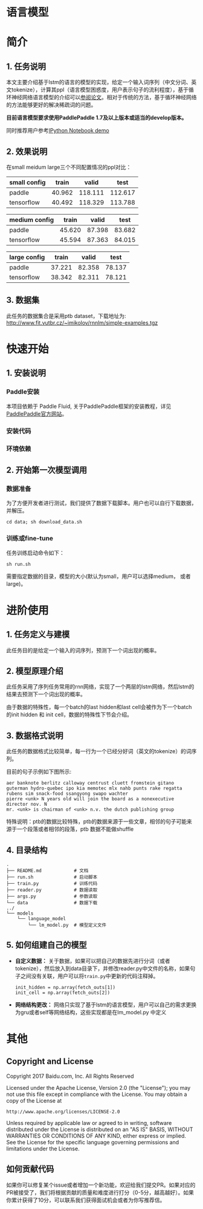 # 语言模型

# 简介

## 1. 任务说明
本文主要介绍基于lstm的语言的模型的实现，给定一个输入词序列（中文分词、英文tokenize），计算其ppl（语言模型困惑度，用户表示句子的流利程度），基于循环神经网络语言模型的介绍可以[参阅论文](https://arxiv.org/abs/1409.2329)。相对于传统的方法，基于循环神经网络的方法能够更好的解决稀疏词的问题。

**目前语言模型要求使用PaddlePaddle 1.7及以上版本或适当的develop版本。**

同时推荐用户参考[IPython Notebook demo](https://aistudio.baidu.com/aistudio/projectDetail/122290)

## 2. 效果说明
在small meidum large三个不同配置情况的ppl对比：

|  small config  |    train    |   valid    |    test      |
| :------------- | :---------: | :--------: | :----------: |
|     paddle     |    40.962   |  118.111   |   112.617    |
|   tensorflow   |    40.492   |  118.329   |   113.788    |

|  medium config |    train    |   valid    |    test      |
| :------------- | :---------: | :--------: | :----------: |
|     paddle     |    45.620   |  87.398    |    83.682    |
|   tensorflow   |    45.594   |  87.363    |    84.015    |

|  large config  |    train    |   valid    |    test      |
| :------------- | :---------: | :--------: | :----------: |
|     paddle     |    37.221   |  82.358    |    78.137    |
|   tensorflow   |    38.342   |  82.311    |    78.121    |

## 3. 数据集

此任务的数据集合是采用ptb dataset，下载地址为: http://www.fit.vutbr.cz/~imikolov/rnnlm/simple-examples.tgz


# 快速开始

## 1. 安装说明

### Paddle安装
本项目依赖于 Paddle Fluid, 关于PaddlePaddle框架的安装教程，详见[PaddlePaddle官方网站](http://paddlepaddle.org/documentation/docs/zh/1.3/beginners_guide/install/index_cn.html)。
### 安装代码
### 环境依赖

## 2. 开始第一次模型调用

### 数据准备
为了方便开发者进行测试，我们提供了数据下载脚本。用户也可以自行下载数据，并解压。

```
cd data; sh download_data.sh
```

### 训练或fine-tune
任务训练启动命令如下：
```
sh run.sh
```
需要指定数据的目录，模型的大小(默认为small，用户可以选择medium， 或者large)。

# 进阶使用
## 1. 任务定义与建模
此任务目的是给定一个输入的词序列，预测下一个词出现的概率。

## 2. 模型原理介绍
此任务采用了序列任务常用的rnn网络，实现了一个两层的lstm网络，然后lstm的结果去预测下一个词出现的概率。

由于数据的特殊性，每一个batch的last hidden和last cell会被作为下一个batch 的init hidden 和 init cell，数据的特殊性下节会介绍。


## 3. 数据格式说明
此任务的数据格式比较简单，每一行为一个已经分好词（英文的tokenize）的词序列。

目前的句子示例如下图所示:
```
aer banknote berlitz calloway centrust cluett fromstein gitano guterman hydro-quebec ipo kia memotec mlx nahb punts rake regatta rubens sim snack-food ssangyong swapo wachter
pierre <unk> N years old will join the board as a nonexecutive director nov. N
mr. <unk> is chairman of <unk> n.v. the dutch publishing group
```

特殊说明：ptb的数据比较特殊，ptb的数据来源于一些文章，相邻的句子可能来源于一个段落或者相邻的段落，ptb 数据不能做shuffle



## 4. 目录结构

```text
.
├── README.md            # 文档
├── run.sh               # 启动脚本
├── train.py             # 训练代码
├── reader.py            # 数据读取
├── args.py              # 参数读取
└── data                 # 数据下载
../
└── models
    └── language_model
        └── lm_model.py  # 模型定义文件
```

## 5. 如何组建自己的模型
+ **自定义数据：** 关于数据，如果可以把自己的数据先进行分词（或者tokenize），然后放入到data目录下，并修改reader.py中文件的名称，如果句子之间没有关联，用户可以将`train.py`中更新的代码注释掉。
    ```
    init_hidden = np.array(fetch_outs[1])
    init_cell = np.array(fetch_outs[2])
    ```

+ **网络结构更改：** 网络只实现了基于lstm的语言模型，用户可以自己的需求更换为gru或者self等网络结构，这些实现都是在lm_model.py 中定义


# 其他

## Copyright and License
Copyright 2017 Baidu.com, Inc. All Rights Reserved

Licensed under the Apache License, Version 2.0 (the "License");
you may not use this file except in compliance with the License.
You may obtain a copy of the License at

    http://www.apache.org/licenses/LICENSE-2.0

Unless required by applicable law or agreed to in writing, software
distributed under the License is distributed on an "AS IS" BASIS,
WITHOUT WARRANTIES OR CONDITIONS OF ANY KIND, either express or implied.
See the License for the specific language governing permissions and
limitations under the License.

## 如何贡献代码

如果你可以修复某个issue或者增加一个新功能，欢迎给我们提交PR。如果对应的PR被接受了，我们将根据贡献的质量和难度进行打分（0-5分，越高越好）。如果你累计获得了10分，可以联系我们获得面试机会或者为你写推荐信。
